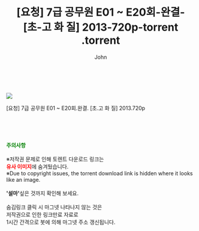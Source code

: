 ﻿---
layout: post
title:  "                   [요청] 7급 공무원 E01 ~ E20회-완결- [초-고 화 질] 2013-720p-torrent                .torrent"
author: John
categories: [ 드라마 ]
tags: [  ]
image: https://torrentrj57.com/uploadfile/full/c3157594c86e98b8b7785698e32bea6fb798d2fc.jpg 
description: "                   [요청] 7급 공무원 E01 ~ E20회-완결- [초-고 화 질] 2013-720p-torrent                 torrent 정보 공유"
toc: true
toc_sticky: true
---

<br>
<p><img src="https://torrentrj57.com/uploadfile/full/c3157594c86e98b8b7785698e32bea6fb798d2fc.jpg"/></p>
 [요청] 7급 공무원 E01 ~ E20회.완결. [초.고 화 질] 2013.720p  
    
<br><br><br>
<p data-ke-size="size16"><b><span style="color: green;">주의사항</span></b><br /><br />※저작권 문제로 인해 토렌트 다운로드 링크는<br /><b><span style="color: red;">유사 이미지</span></b>에 숨겨뒀습니다.<br />※Due to copyright issues, the torrent download link is hidden where it looks like an image.<br /><br /><b>'설마'</b>싶은 것까지 확인해 보세요.<br /><br />숨김링크 클릭 시 마그넷 나타나지 않는 것은<br />저작권으로 인한 링크만료 자료로<br />1시간 간격으로 봇에 의해 마그넷 주소 갱신됩니다.</p>
